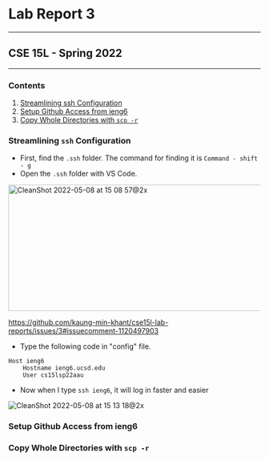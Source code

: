 # Lab Report 3
---
## CSE 15L - Spring 2022
---

### **Contents**

1. [Streamlining ssh Configuration](#streamlining-ssh-configuration)
2. [Setup Github Access from ieng6](#setup-github-access-from-ieng6)
3. [Copy Whole Directories with `scp -r`](#copy-whole-directories-with-scp-r)


### **Streamlining `ssh` Configuration**

* First, find the `.ssh` folder. The command for finding it is `Command - shift - g`
* Open the `.ssh` folder with VS Code.

<img width="660" height="252" alt="CleanShot 2022-05-08 at 15 08 57@2x" src="https://user-images.githubusercontent.com/66764591/167318352-472640cf-9abd-4c9f-b699-973883bda62e.png">

https://github.com/kaung-min-khant/cse15l-lab-reports/issues/3#issuecomment-1120497903

* Type the following code in "config" file.

```
Host ieng6
    Hostname ieng6.ucsd.edu
    User cs15lsp22aau 
```

* Now when I type `ssh ieng6`, it will log in faster and easier

<img alt="CleanShot 2022-05-08 at 15 13 18@2x" src="https://user-images.githubusercontent.com/66764591/167317976-cdc31849-f1b2-4db8-a5bc-664906637604.png" width=“660” height=“628”>


### **Setup Github Access from ieng6**

### **Copy Whole Directories with `scp -r`**
